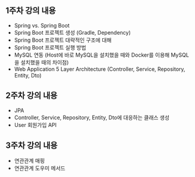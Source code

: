 ## 1주차 강의 내용
- Spring vs. Spring Boot
- Spring Boot 프로젝트 생성 (Gradle, Dependency)
- Spring Boot 프로젝트 대략적인 구조에 대해
- Spring Boot 프로젝트 실행 방법
- MySQL 연동 (Host에 바로 MySQL을 설치했을 때와 Docker를 이용해 MySQL을 설치했을 때의 차이점)
- Web Application 5 Layer Architecture (Controller, Service, Repository, Entity, Dto)

## 2주차 강의 내용
- JPA
- Controller, Service, Repository, Entity, Dto에 대응하는 클래스 생성
- User 회원가입 API

## 3주차 강의 내용
- 연관관계 매핑
- 연관관계 도우미 메서드